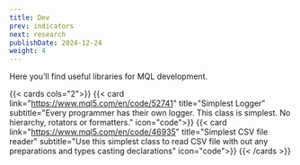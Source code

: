 ```yaml
---
title: Dev
prev: indicators
next: research
publishDate: 2024-12-24
weight: 4
---
```


Here you’ll find useful libraries for MQL development.

{{< cards cols="2">}}
  {{< card link="https://www.mql5.com/en/code/52741" title="Simplest Logger" subtitle="Every programmer has their own logger. This class is simplest. No hierarchy, rotators or formatters." icon="code">}}
  {{< card link="https://www.mql5.com/en/code/46935" title="Simplest CSV file reader" subtitle="Use this simplest class to read CSV file with out any preparations and types casting declarations" icon="code">}}
{{< /cards >}}